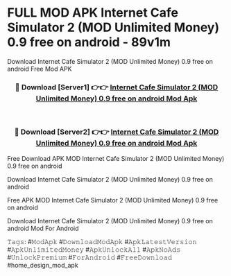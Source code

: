 # FULL MOD APK Internet Cafe Simulator 2 (MOD Unlimited Money) 0.9 free on android - 89v1m
Download Internet Cafe Simulator 2 (MOD Unlimited Money) 0.9 free on android Free Mod APK

<div align="center">
<h3>🔴 Download [Server1] 👉👉 <a href="https://apk-comot.site?title=Internet_Cafe_Simulator_2_(MOD_Unlimited_Money)_0.9_free_on_android">Internet Cafe Simulator 2 (MOD Unlimited Money) 0.9 free on android Mod Apk</a></h3><br>

<h3>🔴 Download [Server2] 👉👉 <a href="https://apk-comot.site?title=Internet_Cafe_Simulator_2_(MOD_Unlimited_Money)_0.9_free_on_android">Internet Cafe Simulator 2 (MOD Unlimited Money) 0.9 free on android Mod Apk</a></h3>
</div>


Free Download APK MOD Internet Cafe Simulator 2 (MOD Unlimited Money) 0.9 free on android

Download Internet Cafe Simulator 2 (MOD Unlimited Money) 0.9 free on android 

Free APK MOD Internet Cafe Simulator 2 (MOD Unlimited Money) 0.9 free on android 

Download Internet Cafe Simulator 2 (MOD Unlimited Money) 0.9 free on android Mod For Android

𝚃𝚊𝚐𝚜: #𝙼𝚘𝚍𝙰𝚙𝚔 #𝙳𝚘𝚠𝚗𝚕𝚘𝚊𝚍𝙼𝚘𝚍𝙰𝚙𝚔 #𝙰𝚙𝚔𝙻𝚊𝚝𝚎𝚜𝚝𝚅𝚎𝚛𝚜𝚒𝚘𝚗 #𝙰𝚙𝚔𝚄𝚗𝚕𝚒𝚖𝚒𝚝𝚎𝚍𝙼𝚘𝚗𝚎𝚢 #𝙰𝚙𝚔𝚄𝚗𝚕𝚘𝚌𝚔𝙰𝚕𝚕 #𝙰𝚙𝚔𝙽𝚘𝙰𝚍𝚜 #𝚄𝚗𝚕𝚘𝚌𝚔𝙿𝚛𝚎𝚖𝚒𝚞𝚖 #𝙵𝚘𝚛𝙰𝚗𝚍𝚛𝚘𝚒𝚍 #𝙵𝚛𝚎𝚎𝙳𝚘𝚠𝚗𝚕𝚘𝚊𝚍 #home_design_mod_apk